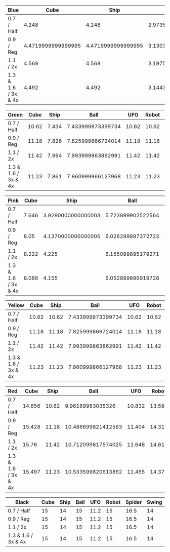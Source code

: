 
| Blue                | Cube               | Ship               | Ball               | UFO                | Robot              | Spider             | Swing              |
| ------------------- | ------------------ | ------------------ | ------------------ | ------------------ | ------------------ | ------------------ | ------------------ |
| 0.7 / Half          | 4.248              | 4.248              | 2.973599949359894  | 4.248              | 4.248              | 2.973599949359894  | 2.5488001012802126 |
| 0.9 / Reg           | 4.4719999999999995 | 4.4719999999999995 | 3.1303999466896055 | 4.4719999999999995 | 4.4719999999999995 | 3.1303999466896055 | 2.6832001066207884 |
| 1.1 / 2x            | 4.568              | 4.568              | 3.197599945545196  | 4.568              | 4.568              | 3.197599945545196  | 2.740800108909607  |
| 1.3 & 1.6 / 3x & 4x | 4.492              | 4.492              | 3.144399946451187  | 4.492              | 4.492              | 3.144399946451187  | 2.6952001070976257 |

| Green               | Cube  | Ship  | Ball              | UFO   | Robot | Spider            | Swing             |
| ------------------- | ----- | ----- | ----------------- | ----- | ----- | ----------------- | ----------------- |
| 0.7 / Half          | 10.62 | 7.434 | 7.433999873399734 | 10.62 | 10.62 | 7.433999873399734 | 6.372000253200531 |
| 0.9 / Reg           | 11.18 | 7.826 | 7.825999866724014 | 11.18 | 11.18 | 7.825999866724014 | 6.708000266551971 |
| 1.1 / 2x            | 11.42 | 7.994 | 7.993999863862991 | 11.42 | 11.42 | 7.993999863862991 | 6.852000272274017 |
| 1.3 & 1.6 / 3x & 4x | 11.23 | 7.861 | 7.860999866127968 | 11.23 | 11.23 | 7.860999866127968 | 6.738000267744065 |

| Pink                | Cube  | Ship               | Ball              | UFO   | Robot | Spider            | Swing             |
| ------------------- | ----- | ------------------ | ----------------- | ----- | ----- | ----------------- | ----------------- |
| 0.7 / Half          | 7.646 | 3.9290000000000003 | 5.723899902522564 | 4.46  | 7.646 | 5.352199908852577 | 4.587600182294845 |
| 0.9 / Reg           | 8.05  | 4.1370000000000005 | 6.026299897372723 | 4.696 | 8.05  | 5.634999904036523 | 4.830000191926956 |
| 1.1 / 2x            | 8.222 | 4.225              | 6.155099895179271 | 4.796 | 8.222 | 5.755399901986122 | 4.933200196027755 |
| 1.3 & 1.6 / 3x & 4x | 8.086 | 4.155              | 6.052899896919728 | 4.717 | 8.086 | 5.660199903607369 | 4.851600192785264 |

| Yellow              | Cube  | Ship  | Ball              | UFO   | Robot | Spider            | Swing             |
| ------------------- | ----- | ----- | ----------------- | ----- | ----- | ----------------- | ----------------- |
| 0.7 / Half          | 10.62 | 10.62 | 7.433999873399734 | 10.62 | 10.62 | 7.433999873399734 | 6.372000253200531 |
| 0.9 / Reg           | 11.18 | 11.18 | 7.825999866724014 | 11.18 | 11.18 | 7.825999866724014 | 6.708000266551971 |
| 1.1 / 2x            | 11.42 | 11.42 | 7.993999863862991 | 11.42 | 11.42 | 7.993999863862991 | 6.852000272274017 |
| 1.3 & 1.6 / 3x & 4x | 11.23 | 11.23 | 7.860999866127968 | 11.23 | 11.23 | 7.860999866127968 | 6.738000267744065 |

| Red                 | Cube   | Ship  | Ball               | UFO    | Robot  | Spider             | Swing             |
| ------------------- | ------ | ----- | ------------------ | ------ | ------ | ------------------ | ----------------- |
| 0.7 / Half          | 14.656 | 10.62 | 9.96169983035326   | 10.832 | 13.594 | 9.96169983035326   | 8.79360034942627  |
| 0.9 / Reg           | 15.428 | 11.18 | 10.486699821412563 | 11.404 | 14.31  | 10.486699821412563 | 9.256800367832184 |
| 1.1 / 2x            | 15.76  | 11.42 | 10.712099817574025 | 11.648 | 14.618 | 10.712099817574025 | 9.456000375747681 |
| 1.3 & 1.6 / 3x & 4x | 15.497 | 11.23 | 10.533599820613862 | 11.455 | 14.374 | 10.533599820613862 | 9.298200369477271 |

| Black               | Cube | Ship | Ball | UFO  | Robot | Spider | Swing |
| ------------------- | ---- | ---- | ---- | ---- | ----- | ------ | ----- |
| 0.7 / Half          | 15   | 14   | 15   | 11.2 | 15    | 16.5   | 14    |
| 0.9 / Reg           | 15   | 14   | 15   | 11.2 | 15    | 16.5   | 14    |
| 1.1 / 2x            | 15   | 14   | 15   | 11.2 | 15    | 16.5   | 14    |
| 1.3 & 1.6 / 3x & 4x | 15   | 14   | 15   | 11.2 | 15    | 16.5   | 14    |
